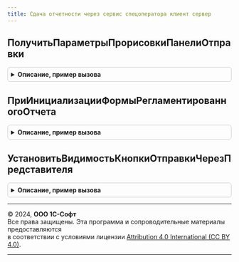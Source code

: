 ```yaml
---
title: Сдача отчетности через сервис спецоператора клиент сервер
---
```



## ПолучитьПараметрыПрорисовкиПанелиОтправки
<details style="margin: 1em 0; padding: 0.5em; border: 1px solid #ccc; border-radius: 6px;">

<summary style="font-weight: bold; cursor: pointer;">Описание, пример вызова</summary>

```bsl

Функция ПолучитьПараметрыПрорисовкиПанелиОтправки(Форма, КонтролирующийОрган = "ФНС") Экспорт
```

Пример вызова
```bsl
Результат = СдачаОтчетностиЧерезСервисСпецоператораКлиентСервер.ПолучитьПараметрыПрорисовкиПанелиОтправки(Форма, КонтролирующийОрган);
```
</details>

## ПриИнициализацииФормыРегламентированногоОтчета
<details style="margin: 1em 0; padding: 0.5em; border: 1px solid #ccc; border-radius: 6px;">

<summary style="font-weight: bold; cursor: pointer;">Описание, пример вызова</summary>

```bsl

Процедура ПриИнициализацииФормыРегламентированногоОтчета(Форма, КонтролирующийОрган = "ФНС", ПараметрыПрорисовкиПанели = Неопределено) Экспорт
```

Пример вызова
```bsl
СдачаОтчетностиЧерезСервисСпецоператораКлиентСервер.ПриИнициализацииФормыРегламентированногоОтчета(Форма, КонтролирующийОрган, ПараметрыПрорисовкиПанели);
```
</details>

## УстановитьВидимостьКнопкиОтправкиЧерезПредставителя
<details style="margin: 1em 0; padding: 0.5em; border: 1px solid #ccc; border-radius: 6px;">

<summary style="font-weight: bold; cursor: pointer;">Описание, пример вызова</summary>

```bsl

Процедура УстановитьВидимостьКнопкиОтправкиЧерезПредставителя(Форма) Экспорт
```

Пример вызова
```bsl
СдачаОтчетностиЧерезСервисСпецоператораКлиентСервер.УстановитьВидимостьКнопкиОтправкиЧерезПредставителя(Форма) 
```
</details>

---

© 2024, **ООО 1С-Софт**  
Все права защищены. Эта программа и сопроводительные материалы предоставляются  
в соответствии с условиями лицензии [Attribution 4.0 International (CC BY 4.0)](https://creativecommons.org/licenses/by/4.0/legalcode).

---
